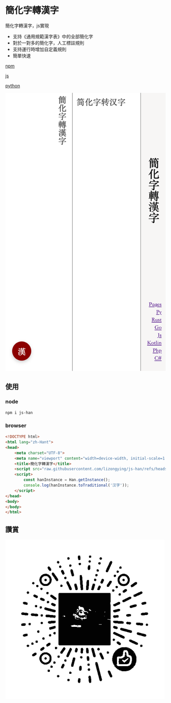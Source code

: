 # 簡化字轉漢字

簡化字轉漢字，js實現

* 支持《通用規範漢字表》中的全部簡化字
* 對於一對多的簡化字，人工標註規則
* 支持運行時增加自定義規則
* 簡單快速

[npm](https://www.npmjs.com/package/js-han)

[js](https://github.com/lizongying/js-han)

[python](https://github.com/lizongying/pyhan)

![](screenshots/img.png)

## 使用

### node

```
npm i js-han
```

### browser

```html
<!DOCTYPE html>
<html lang="zh-Hant">
<head>
    <meta charset="UTF-8">
    <meta name="viewport" content="width=device-width, initial-scale=1.0">
    <title>簡化字轉漢字</title>
    <script src="raw.githubusercontent.com/lizongying/js-han/refs/heads/main/docs/han.min.js"></script>
    <script>
        const hanInstance = Han.getInstance();
        console.log(hanInstance.toTraditional('汉字'));
    </script>
</head>
<body>
</body>
</html>
```

## 讚賞

![image](./screenshots/appreciate.png)